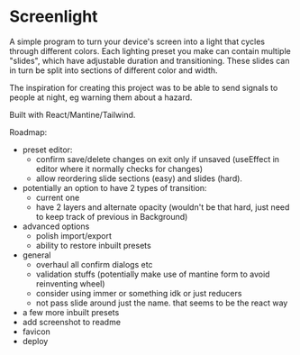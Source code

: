 # Screenlight

A simple program to turn your device's screen into a light that cycles through different colors. Each lighting preset you make can contain multiple "slides", which have adjustable duration and transitioning. These slides can in turn be split into sections of different color and width.

The inspiration for creating this project was to be able to send signals to people at night, eg warning them about a hazard.

Built with React/Mantine/Tailwind.

Roadmap:
- preset editor:
    - confirm save/delete changes on exit only if unsaved (useEffect in editor where it normally checks for changes)
    - allow reordering slide sections (easy) and slides (hard).
- potentially an option to have 2 types of transition:
    - current one
    - have 2 layers and alternate opacity (wouldn't be that hard, just need to keep track of previous in Background)
- advanced options
    - polish import/export
    - ability to restore inbuilt presets
- general
    - overhaul all confirm dialogs etc
    - validation stuffs (potentially make use of mantine form to avoid reinventing wheel)
    - consider using immer or something idk or just reducers
    - not pass slide around just the name. that seems to be the react way
- a few more inbuilt presets
- add screenshot to readme
- favicon
- deploy